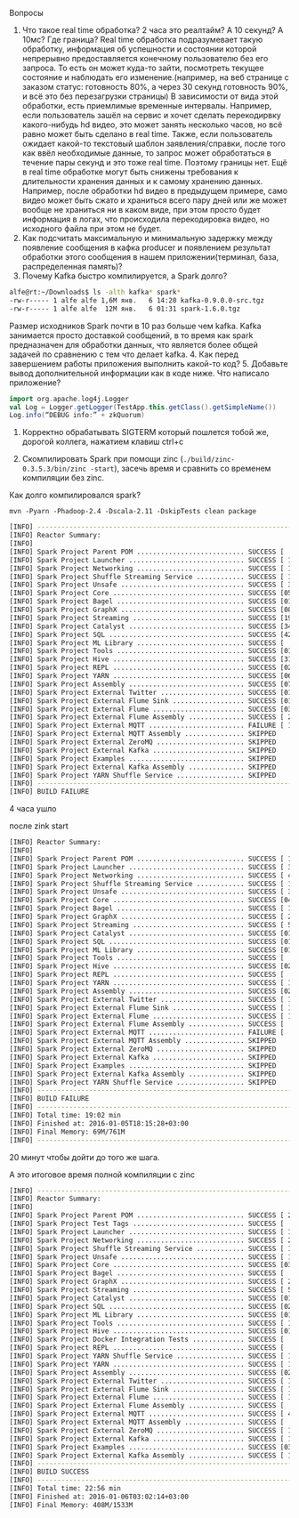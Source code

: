 Вопросы

1. Что такое real time обработка? 2 часа это реалтайм? А 10 секунд? А 10мс? Где граница?
Real time обработка подразумевает такую обработку, информация об успешности и состоянии которой непрерывно предоставляется конечному пользователю без его запроса. То есть он может куда-то зайти, посмотреть текущее состояние и наблюдать его изменение.(например, на веб странице с заказом статус: готовность 80%, а через 30 секунд готовность 90%, и всё это без перезагрузки страницы)
В зависимости от вида этой обработки, есть приемлимые временные интервалы. Например, если пользователь зашёл на сервис и хочет сделать перекодирвку какого-нибудь hd видео, это может занять несколько часов, но всё равно может быть сделано в real time.
Также, если пользователь ожидает какой-то текстовый шаблон заявления/справки, после того как ввёл необходимые данные, то запрос может обработаться в течение пары секунд и это тоже real time. Поэтому границы нет.
Ещё в real time обработке могут быть снижены требования к длительности хранения данных и к самому хранению данных. Например, после обработки hd видео в предыдущем примере, само видео может быть сжато и храниться всего пару дней или же может вообще не храниться ни в каком виде, при этом просто будет информация в логах, что происходила перекодировка видео, но исходного файла при этом не будет.
2. Как подсчитать максимальную и минимальную задержку между появление сообщения в кафка producer и появлением результат обработки этого сообщения в нашем приложении(терминал, база, распределенная память)?
3. Почему Kafka быстро компилируется, а Spark долго?
```sh
alfe@rt:~/Downloads$ ls -alth kafka* spark*
-rw-r----- 1 alfe alfe 1,6M янв.   6 14:20 kafka-0.9.0.0-src.tgz
-rw-r----- 1 alfe alfe  12M янв.   6 01:31 spark-1.6.0.tgz
```
Размер исходников Spark почти в 10 раз больше чем kafka.
Kafka занимается просто доставкой сообщений, в то время как spark предназначен для обработки данных, что является более общей задачей по сравнению с тем что делает kafka.
4. Как перед завершением работы приложения выполнить какой-то код?
5. Добавьте вывод дополнительной информации как в коде ниже. Что написало приложение?
``` scala
import org.apache.log4j.Logger
val Log = Logger.getLogger(TestApp.this.getClass().getSimpleName())
Log.info(“DEBUG info:” + zkQuorum)
```

1. Корректно обрабатывать SIGTERM который пошлется тобой же, дорогой коллега, нажатием клавиш ctrl+c


2. Скомпилировать Spark при помощи zinc (`./build/zinc-0.3.5.3/bin/zinc -start`), засечь время и сравнить со временем компиляции без zinc.

Как долго компилировался spark?

`mvn -Pyarn -Phadoop-2.4 -Dscala-2.11 -DskipTests clean package`

```sh
[INFO] ------------------------------------------------------------------------
[INFO] Reactor Summary:
[INFO] 
[INFO] Spark Project Parent POM ........................... SUCCESS [  6.618 s]
[INFO] Spark Project Launcher ............................. SUCCESS [ 17.626 s]
[INFO] Spark Project Networking ........................... SUCCESS [ 18.188 s]
[INFO] Spark Project Shuffle Streaming Service ............ SUCCESS [ 10.205 s]
[INFO] Spark Project Unsafe ............................... SUCCESS [ 31.433 s]
[INFO] Spark Project Core ................................. SUCCESS [05:47 min]
[INFO] Spark Project Bagel ................................ SUCCESS [01:51 min]
[INFO] Spark Project GraphX ............................... SUCCESS [08:55 min]
[INFO] Spark Project Streaming ............................ SUCCESS [19:47 min]
[INFO] Spark Project Catalyst ............................. SUCCESS [34:54 min]
[INFO] Spark Project SQL .................................. SUCCESS [42:29 min]
[INFO] Spark Project ML Library ........................... SUCCESS [  01:08 h]
[INFO] Spark Project Tools ................................ SUCCESS [01:31 min]
[INFO] Spark Project Hive ................................. SUCCESS [31:38 min]
[INFO] Spark Project REPL ................................. SUCCESS [02:07 min]
[INFO] Spark Project YARN ................................. SUCCESS [06:42 min]
[INFO] Spark Project Assembly ............................. SUCCESS [07:03 min]
[INFO] Spark Project External Twitter ..................... SUCCESS [01:26 min]
[INFO] Spark Project External Flume Sink .................. SUCCESS [01:31 min]
[INFO] Spark Project External Flume ....................... SUCCESS [03:21 min]
[INFO] Spark Project External Flume Assembly .............. SUCCESS [ 26.836 s]
[INFO] Spark Project External MQTT ........................ FAILURE [ 16.490 s]
[INFO] Spark Project External MQTT Assembly ............... SKIPPED
[INFO] Spark Project External ZeroMQ ...................... SKIPPED
[INFO] Spark Project External Kafka ....................... SKIPPED
[INFO] Spark Project Examples ............................. SKIPPED
[INFO] Spark Project External Kafka Assembly .............. SKIPPED
[INFO] Spark Project YARN Shuffle Service ................. SKIPPED
[INFO] ------------------------------------------------------------------------
[INFO] BUILD FAILURE
```

4 часа ушло


после zink start
``` sh
[INFO] Reactor Summary:
[INFO] 
[INFO] Spark Project Parent POM ........................... SUCCESS [ 16.514 s]
[INFO] Spark Project Launcher ............................. SUCCESS [ 33.591 s]
[INFO] Spark Project Networking ........................... SUCCESS [ 40.967 s]
[INFO] Spark Project Shuffle Streaming Service ............ SUCCESS [ 13.633 s]
[INFO] Spark Project Unsafe ............................... SUCCESS [ 35.521 s]
[INFO] Spark Project Core ................................. SUCCESS [04:48 min]
[INFO] Spark Project Bagel ................................ SUCCESS [ 11.149 s]
[INFO] Spark Project GraphX ............................... SUCCESS [ 25.140 s]
[INFO] Spark Project Streaming ............................ SUCCESS [ 54.893 s]
[INFO] Spark Project Catalyst ............................. SUCCESS [01:13 min]
[INFO] Spark Project SQL .................................. SUCCESS [01:33 min]
[INFO] Spark Project ML Library ........................... SUCCESS [01:45 min]
[INFO] Spark Project Tools ................................ SUCCESS [  4.596 s]
[INFO] Spark Project Hive ................................. SUCCESS [02:06 min]
[INFO] Spark Project REPL ................................. SUCCESS [  8.673 s]
[INFO] Spark Project YARN ................................. SUCCESS [ 15.660 s]
[INFO] Spark Project Assembly ............................. SUCCESS [02:19 min]
[INFO] Spark Project External Twitter ..................... SUCCESS [ 15.445 s]
[INFO] Spark Project External Flume Sink .................. SUCCESS [ 11.188 s]
[INFO] Spark Project External Flume ....................... SUCCESS [ 17.299 s]
[INFO] Spark Project External Flume Assembly .............. SUCCESS [  5.609 s]
[INFO] Spark Project External MQTT ........................ FAILURE [  0.652 s]
[INFO] Spark Project External MQTT Assembly ............... SKIPPED
[INFO] Spark Project External ZeroMQ ...................... SKIPPED
[INFO] Spark Project External Kafka ....................... SKIPPED
[INFO] Spark Project Examples ............................. SKIPPED
[INFO] Spark Project External Kafka Assembly .............. SKIPPED
[INFO] Spark Project YARN Shuffle Service ................. SKIPPED
[INFO] ------------------------------------------------------------------------
[INFO] BUILD FAILURE
[INFO] ------------------------------------------------------------------------
[INFO] Total time: 19:02 min
[INFO] Finished at: 2016-01-05T18:15:28+03:00
[INFO] Final Memory: 69M/761M
[INFO] ------------------------------------------------------------------------
```


20 минут чтобы дойти до того же шага.





А это итоговое время полной компиляции с zinc

```sh
[INFO] ------------------------------------------------------------------------
[INFO] Reactor Summary:
[INFO] 
[INFO] Spark Project Parent POM ........................... SUCCESS [ 25.316 s]
[INFO] Spark Project Test Tags ............................ SUCCESS [  6.353 s]
[INFO] Spark Project Launcher ............................. SUCCESS [ 17.092 s]
[INFO] Spark Project Networking ........................... SUCCESS [ 20.136 s]
[INFO] Spark Project Shuffle Streaming Service ............ SUCCESS [ 11.476 s]
[INFO] Spark Project Unsafe ............................... SUCCESS [ 11.647 s]
[INFO] Spark Project Core ................................. SUCCESS [03:06 min]
[INFO] Spark Project Bagel ................................ SUCCESS [  9.876 s]
[INFO] Spark Project GraphX ............................... SUCCESS [ 20.941 s]
[INFO] Spark Project Streaming ............................ SUCCESS [ 56.049 s]
[INFO] Spark Project Catalyst ............................. SUCCESS [01:34 min]
[INFO] Spark Project SQL .................................. SUCCESS [02:08 min]
[INFO] Spark Project ML Library ........................... SUCCESS [01:54 min]
[INFO] Spark Project Tools ................................ SUCCESS [ 15.521 s]
[INFO] Spark Project Hive ................................. SUCCESS [01:56 min]
[INFO] Spark Project Docker Integration Tests ............. SUCCESS [  4.785 s]
[INFO] Spark Project REPL ................................. SUCCESS [  7.665 s]
[INFO] Spark Project YARN Shuffle Service ................. SUCCESS [ 15.448 s]
[INFO] Spark Project YARN ................................. SUCCESS [ 17.823 s]
[INFO] Spark Project Assembly ............................. SUCCESS [02:16 min]
[INFO] Spark Project External Twitter ..................... SUCCESS [ 12.221 s]
[INFO] Spark Project External Flume Sink .................. SUCCESS [ 10.482 s]
[INFO] Spark Project External Flume ....................... SUCCESS [ 15.036 s]
[INFO] Spark Project External Flume Assembly .............. SUCCESS [  4.737 s]
[INFO] Spark Project External MQTT ........................ SUCCESS [ 49.188 s]
[INFO] Spark Project External MQTT Assembly ............... SUCCESS [  9.463 s]
[INFO] Spark Project External ZeroMQ ...................... SUCCESS [ 15.333 s]
[INFO] Spark Project External Kafka ....................... SUCCESS [ 18.556 s]
[INFO] Spark Project Examples ............................. SUCCESS [03:29 min]
[INFO] Spark Project External Kafka Assembly .............. SUCCESS [ 11.563 s]
[INFO] ------------------------------------------------------------------------
[INFO] BUILD SUCCESS
[INFO] ------------------------------------------------------------------------
[INFO] Total time: 22:56 min
[INFO] Finished at: 2016-01-06T03:02:14+03:00
[INFO] Final Memory: 408M/1533M
```